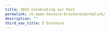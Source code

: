```yaml
---
title: 2023 Celebrating our Past
permalink: /e-open-house/e-brochure/permalink/
description: ""
third_nav_title: E brochure
---
```

